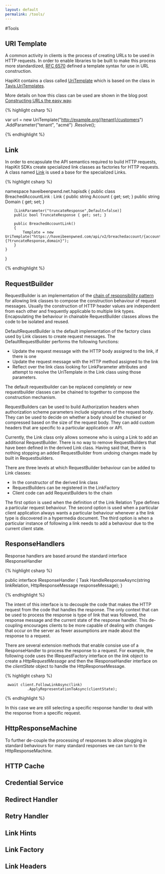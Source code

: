 ```yaml
---
layout: default
permalink: /tools/
---
```


#Tools

## URI Template
A common activity in clients is the process of creating URLs to be used in HTTP requests.  In order to enable libraries to be built to make this process more standardized, [RFC 6570](http://tools.ietf.org/html/rfc6570) defined a template syntax for use in URL construction.  

HapiKit contains a class called [UriTemplate](https://github.com/hapikit/hapikit.net/blob/master/src/Hapikit.net/Templates/UriTemplate.cs) which is based on the class in [Tavis.UriTemplates](https://github.com/tavis-software/Tavis.UriTemplates).

More details on how this class can be used are shown in the blog post [Constructing URLs the easy way](http://www.bizcoder.com/constructing-urls-the-easy-way).

{% highlight csharp %}

var url = new UriTemplate("http://example.org/{tenant}/customers")
       .AddParameter("tenant", "acmé")
       .Resolve();

{% endhighlight %}

## Link
In order to encapsulate the API semantics required to build HTTP requests, HapiKit SDKs create specialized link classes as factories for HTTP requests.  A class named [Link](https://github.com/hapikit/hapikit.net/blob/master/src/Hapikit.net/Links/Link.cs) is used a base for the specialized Links.

{% highlight csharp %}

namespace haveibeenpwnd.net.hapisdk
{
    public class BreachedAccountLink : Link
    {
        public string Account { get; set; }
        public string Domain { get; set; }

        [LinkParameter("truncateResponse",Default=false)]
        public bool TruncateResponse { get; set; }

        public BreachedAccountLink()
        {
            Template = new UriTemplate("https://haveibeenpwned.com/api/v2/breachedaccount/{account}{?truncateResponse,domain}");
        }
    }
}

{% endhighlight %}

## RequestBuilder
RequestBuilder is an implementation of the [chain of responsibility pattern](https://en.wikipedia.org/wiki/Chain-of-responsibility_pattern) for allowing link classes to compose the construction behaviour of request messages.  Usually the construction of HTTP header values are independent from each other and frequently applicable to multiple link types.  Encapsulating the behaviour in chainable RequestBuilder classes allows the code to be isolated and reused.

DefaultRequestBuilder is the default implementation of the factory class used by Link classes to create request messages.  The DefaultRequestBuilder performs the following functions:

* Update the request message with the HTTP body assigned to the link, if there is one
* Update the request message with the HTTP method assigned to the link
* Reflect over the link class looking for LinkParameter attributes and attempt to resolve the UriTemplate in the Link class using those parameters.

The default requestbuilder can be replaced completely or new requestbuilder classes can be chained to together to compose the construction mechanism.

RequestBuilders can be used to build Authorization headers when authorization scheme parameters include signatures of the request body.  They can be used to decide on whether a body should be chunked or compressed based on the size of the request body.  They can add custom headers that are specific to a particular application or API.

Currently, the Link class only allows someone who is using a Link to add an additional RequestBuilder.  There is no way to remove RequestBuilders that have been defined in the derived Link class.  Having said that, there is nothing stopping an added RequestBuilder from undoing changes made by built in Requestbuilders.

There are three levels at which RequestBuilder behaviour can be added to Link classes:

* In the constructor of the derived link class
* RequestBuilders can be registered in the LinkFactory
* Client code can add RequestBuilders to the chain

The first option is used when the definition of the Link Relation Type defines a particular request behaviour. The second option is used when a particular client application always wants a particular behaviour whenever a the link type is discovered in a hypermedia document.  The third option is when a particular instance of following a link needs to add a behaviour due to the current client state.  

## ResponseHandlers
Response handlers are based around the standard interface IResponseHandler

{% highlight csharp %}

   public interface IResponseHandler
   {
       Task<HttpResponseMessage> HandleResponseAsync(string linkRelation, HttpResponseMessage responseMessage);
   }

{% endhighlight %}

The intent of this interface is to decouple the code that makes the HTTP request from the code that handles the response. The only context that can be used to process the response is type of link that was followed, the response message and the current state of the response handler. This de-coupling encourages clients to be more capable of dealing with changes that occur on the server as fewer assumptions are made about the response to a request.

There are several extension methods that enable consise use of a ResponseHandler to process the response to a request. For example, the following code uses the IRequestFactory interface on the _link_ object to create a _HttpRequestMessage_ and then the IResponseHandler interface on the _clientState_ object to handle the HttpResponseMessage.

{% highlight csharp %}

     await client.FollowLinkAsync(link)
              .ApplyRepresentationToAsync(clientState);

{% endhighlight %}

In this case we are still selecting a specific response handler to deal with the response from a specific request.

## HttpResponseMachine
To further de-couple the processing of responses to allow plugging in standard behaviours for many standard responses we can turn to the HttpResponseMachine.


## HTTP Cache

## Credential Service

## Redirect Handler

## Retry Handler

## Link Hints

## Link Factory

## Link Headers
